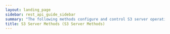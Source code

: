 ```yaml
---
layout: landing_page
sidebar: rest_api_guide_sidebar
summary: "The following methods configure and control S3 server operation."
title: S3 Server Methods (S3 Server Methods)
---
```

